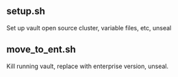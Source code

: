 ## setup.sh
Set up vault open source cluster, variable files, etc, unseal 

## move_to_ent.sh
Kill running vault, replace with enterprise version, unseal.
